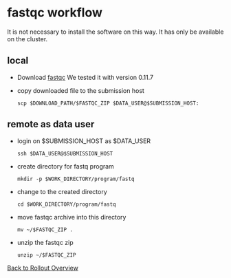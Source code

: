 
fastqc workflow
===============

It is not necessary to install the software on this way. It has only be available
on the cluster.


local
-----

- Download [fastqc](http://www.bioinformatics.babraham.ac.uk/projects/download.html#fastqc)
  We tested it with version 0.11.7


- copy downloaded file to the submission host
    ```
    scp $DOWNLOAD_PATH/$FASTQC_ZIP $DATA_USER@$SUBMISSION_HOST:
    ```


remote as data user
-------------------


- login on $SUBMISSION_HOST as $DATA_USER
    ```
    ssh $DATA_USER@$SUBMISSION_HOST
    ```

- create directory for fastq program
    ```
    mkdir -p $WORK_DIRECTORY/program/fastq
    ```

- change to the created directory
    ```
    cd $WORK_DIRECTORY/program/fastq
    ```

- move fastqc archive into this directory
    ```
    mv ~/$FASTQC_ZIP .
    ```

- unzip the fastqc zip
    ```
    unzip ~/$FASTQC_ZIP
    ```


[Back to Rollout Overview](index.md)
